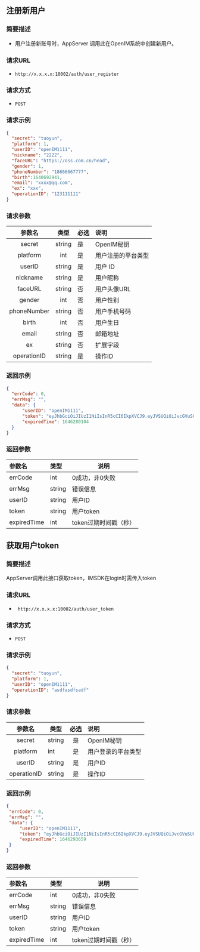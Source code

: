 ## 注册新用户

### **简要描述**

 - 用户注册新账号时，AppServer 调用此在OpenIM系统中创建新用户。

### **请求URL**


 - `http://x.x.x.x:10002/auth/user_register`


### **请求方式**


 - `POST`

### **请求示例**

  ```json
 {
    "secret": "tuoyun",
    "platform": 1,
    "userID": "openIM1111",
    "nickname": "2222",
    "faceURL": "https://oss.com.cn/head", 
    "gender": 1,
    "phoneNumber": "18666667777",
    "birth":1640692941,
    "email": "xxxx@qq.com",
    "ex": "xxx",
    "operationID": "123111111"
}
  ```

### **请求参数**

|   参数名    |  类型  | 必选 | 说明               |
| :---------: | :----: | ---- | :----------------- |
|   secret    | string | 是   | OpenIM秘钥         |
|  platform   |  int   | 是   | 用户注册的平台类型 |
|   userID    | string | 是   | 用户 ID            |
|  nickname   | string | 是   | 用户昵称           |
|   faceURL   | string | 否   | 用户头像URL        |
|   gender    |  int   | 否   | 用户性别           |
| phoneNumber | string | 否   | 用户手机号码       |
|    birth    |  int   | 否   | 用户生日           |
|    email    | string | 否   | 邮箱地址           |
|     ex      | string | 否   | 扩展字段           |
| operationID | string | 是   | 操作ID             |

### **返回示例**

  ```json
{
    "errCode": 0,
    "errMsg": "",
    "data": {
        "userID": "openIM1111",
        "token": "eyJhbGciOiJIUzI1NiIsInR5cCI6IkpXVCJ9.eyJVSUQiOiJvcGVuSU0xMTExIiwiUGxhdGZvcm0iOiJJT1MiLCJleHAiOjE2NDYyODAxMDQsIm5iZiI6MTY0NTY3NTMwNCwiaWF0IjoxNjQ1Njc1MzA0fQ.xhqmRBC3XpMwMQL2i3sRh6JArRZg1PFjFjRl9N1Kc9o",
        "expiredTime": 1646280104
    }
}
  ```

### **返回参数**

| 参数名      | 类型   | 说明                  |
| :---------- | :----- | --------------------- |
| errCode     | int    | 0成功，非0失败        |
| errMsg      | string | 错误信息              |
| userID      | string | 用户ID                |
| token       | string | 用户token             |
| expiredTime | int    | token过期时间戳（秒） |

## 获取用户token

### **简要描述**

AppServer调用此接口获取token，IMSDK在login时需传入token

### **请求URL**

-  ` http://x.x.x.x:10002/auth/user_token`


### **请求方式**

 -  `POST`

### **请求示例**

  ```json
 {
    "secret": "tuoyun",
    "platform": 1,
    "userID": "openIM1111",
    "operationID": "asdfasdfsadf"
}
  ```

### **请求参数**

|   参数名    | 类型   | 必选 | 说明               |
| :---------: | ------ | :--: | :----------------- |
|   secret    | string |  是  | OpenIM秘钥         |
|  platform   | int    |  是  | 用户登录的平台类型 |
|   userID    | string |  是  | 用户ID             |
| operationID | string |  是  | 操作ID             |

### **返回示例**

   ```json
{
    "errCode": 0,
    "errMsg": "",
    "data": {
        "userID": "openIM1111",
        "token": "eyJhbGciOiJIUzI1NiIsInR5cCI6IkpXVCJ9.eyJVSUQiOiJvcGVuSU0xMTExIiwiUGxhdGZvcm0iOiJJT1MiLCJleHAiOjE2NDYyOTM2NTksIm5iZiI6MTY0NTY4ODg1OSwiaWF0IjoxNjQ1Njg4ODU5fQ.C5v6RS6yAPh0-4ZeQHmKon1rwC2GmZfc09xYoi67SOM",
        "expiredTime": 1646293659
    }
}
   ```

### **返回参数**

| 参数名      | 类型   | 说明                  |
| :---------- | :----- | --------------------- |
| errCode     | int    | 0成功，非0失败        |
| errMsg      | string | 错误信息              |
| userID      | string | 用户ID                |
| token       | string | 用户token             |
| expiredTime | int    | token过期时间戳（秒） |

